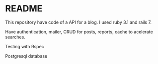 # README

This repository have code of a API for a blog. I used ruby 3.1 and rails 7.

Have authentication, mailer, CRUD for posts, reports, cache to acelerate searches.

Testing with Rspec

Postgresql database
